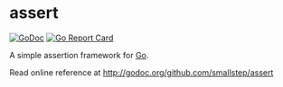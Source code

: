 assert
=======

[![GoDoc](https://godoc.org/github.com/smallstep/assert?status.svg)](http://godoc.org/github.com/smallstep/assert)
[![Go Report Card](https://goreportcard.com/badge/github.com/smallstep/assert)](https://goreportcard.com/report/github.com/smallstep/assert)

A simple assertion framework for [Go](http://golang.org/).

Read online reference at http://godoc.org/github.com/smallstep/assert

